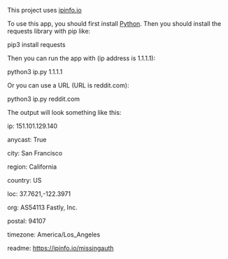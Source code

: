 This project uses [ipinfo.io](https://ipinfo.io/)

To use this app, you should first install [Python](https://python.org/). Then you should install the requests library with pip like:

pip3 install requests

Then you can run the app with (ip address is 1.1.1.1):

python3 ip.py 1.1.1.1 

Or you can use a URL (URL is reddit.com):

python3 ip.py reddit.com

The output will look something like this:

ip: 151.101.129.140

anycast: True

city: San Francisco

region: California

country: US

loc: 37.7621,-122.3971

org: AS54113 Fastly, Inc.

postal: 94107

timezone: America/Los_Angeles

readme: https://ipinfo.io/missingauth
